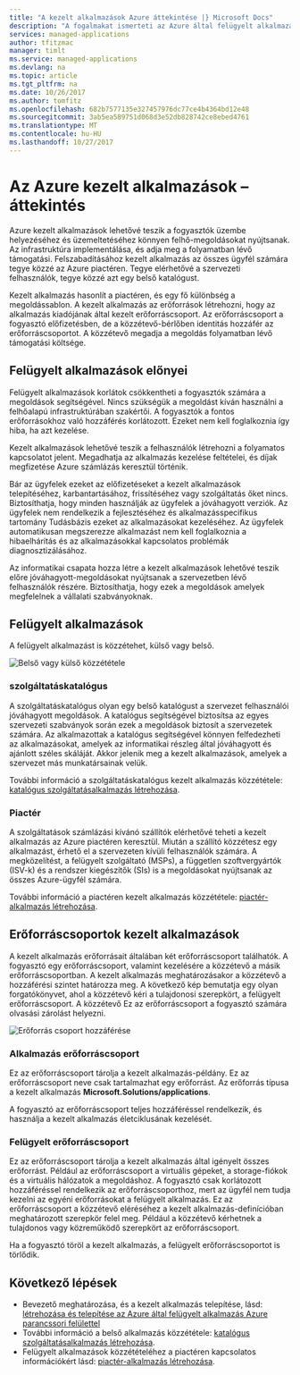 ```yaml
---
title: "A kezelt alkalmazások Azure áttekintése |} Microsoft Docs"
description: "A fogalmakat ismerteti az Azure által felügyelt alkalmazások"
services: managed-applications
author: tfitzmac
manager: timlt
ms.service: managed-applications
ms.devlang: na
ms.topic: article
ms.tgt_pltfrm: na
ms.date: 10/26/2017
ms.author: tomfitz
ms.openlocfilehash: 682b7577135e327457976dc77ce4b4364bd12e48
ms.sourcegitcommit: 3ab5ea589751d068d3e52db828742ce8ebed4761
ms.translationtype: MT
ms.contentlocale: hu-HU
ms.lasthandoff: 10/27/2017
---
```

# <a name="azure-managed-applications-overview"></a>Az Azure kezelt alkalmazások – áttekintés

Azure kezelt alkalmazások lehetővé teszik a fogyasztók üzembe helyezéséhez és üzemeltetéséhez könnyen felhő-megoldásokat nyújtsanak. Az infrastruktúra implementálása, és adja meg a folyamatban lévő támogatási. Felszabadításához kezelt alkalmazás az összes ügyfél számára tegye közzé az Azure piactéren. Tegye elérhetővé a szervezeti felhasználók, tegye közzé azt egy belső katalógust. 

Kezelt alkalmazás hasonlít a piactéren, és egy fő különbség a megoldássablon. A kezelt alkalmazás az erőforrások létrehozni, hogy az alkalmazás kiadójának által kezelt erőforráscsoport. Az erőforráscsoport a fogyasztó előfizetésben, de a közzétevő-bérlőben identitás hozzáfér az erőforráscsoportot. A közzétevő megadja a megoldás folyamatban lévő támogatási költsége.

## <a name="advantages-of-managed-applications"></a>Felügyelt alkalmazások előnyei

Felügyelt alkalmazások korlátok csökkentheti a fogyasztók számára a megoldások segítségével. Nincs szükségük a megoldást kíván használni a felhőalapú infrastruktúrában szakértői. A fogyasztók a fontos erőforrásokhoz való hozzáférés korlátozott. Ezeket nem kell foglalkoznia így hiba, ha azt kezelése. 

Kezelt alkalmazások lehetővé teszik a felhasználók létrehozni a folyamatos kapcsolatot jelent. Megadhatja az alkalmazás kezelése feltételei, és díjak megfizetése Azure számlázás keresztül történik.

Bár az ügyfelek ezeket az előfizetéseket a kezelt alkalmazások telepítéséhez, karbantartásához, frissítéséhez vagy szolgáltatás őket nincs. Biztosíthatja, hogy minden használják az ügyfelek a jóváhagyott verziók. Az ügyfelek nem rendelkezik a fejlesztéséhez és alkalmazásspecifikus tartomány Tudásbázis ezeket az alkalmazásokat kezeléséhez. Az ügyfelek automatikusan megszerezze alkalmazást nem kell foglalkoznia a hibaelhárítás és az alkalmazásokkal kapcsolatos problémák diagnosztizálásához. 

Az informatikai csapata hozza létre a kezelt alkalmazások lehetővé teszik előre jóváhagyott-megoldásokat nyújtsanak a szervezetben lévő felhasználók részére. Biztosíthatja, hogy ezek a megoldások amelyek megfelelnek a vállalati szabványoknak.

## <a name="types-of-managed-applications"></a>Felügyelt alkalmazások

A felügyelt alkalmazást is közzétehet, külső vagy belső.

![Belső vagy külső közzététele](./media/overview/manage_app_options.png)

### <a name="service-catalog"></a>szolgáltatáskatalógus

A szolgáltatáskatalógus olyan egy belső katalógust a szervezet felhasználói jóváhagyott megoldások. A katalógus segítségével biztosítsa az egyes szervezeti szabványok során ezek a megoldások biztosít a szervezetek számára. Az alkalmazottak a katalógus segítségével könnyen felfedezheti az alkalmazásokat, amelyek az informatikai részleg által jóváhagyott és ajánlott széles skáláját. Akkor jelenik meg a kezelt alkalmazások, amelyek a szervezet más munkatársainak velük.

További információ a szolgáltatáskatalógus kezelt alkalmazás közzététele: [katalógus szolgáltatásalkalmazás létrehozása](publish-service-catalog-app.md).

### <a name="marketplace"></a>Piactér

A szolgáltatások számlázási kívánó szállítók elérhetővé teheti a kezelt alkalmazás az Azure piactéren keresztül. Miután a szállító közzétesz egy alkalmazást, érhető el a szervezeten kívüli felhasználók számára. A megközelítést, a felügyelt szolgáltató (MSPs), a független szoftvergyártók (ISV-k) és a rendszer kiegészítők (SIs) is a megoldásokat nyújtsanak az összes Azure-ügyfél számára.

További információ a piactéren kezelt alkalmazás közzététele: [piactér-alkalmazás létrehozása](publish-marketplace-app.md).

## <a name="resource-groups-for-managed-applications"></a>Erőforráscsoportok kezelt alkalmazások

A kezelt alkalmazás erőforrásait általában két erőforráscsoport találhatók. A fogyasztó egy erőforráscsoport, valamint kezelésére a közzétevő a másik erőforráscsoportban. A kezelt alkalmazás meghatározásakor a közzétevő a hozzáférési szintet határozza meg. A következő kép bemutatja egy olyan forgatókönyvet, ahol a közzétevő kéri a tulajdonosi szerepkört, a felügyelt erőforráscsoport. A közzétevő Ez az erőforráscsoport a fogyasztó számára olvasási zárolást helyezni.

![Erőforrás csoport hozzáférése](./media/overview/access.png)

### <a name="application-resource-group"></a>Alkalmazás erőforráscsoport

Ez az erőforráscsoport tárolja a kezelt alkalmazás-példány. Ez az erőforráscsoport neve csak tartalmazhat egy erőforrást. Az erőforrás típusa a kezelt alkalmazás **Microsoft.Solutions/applications**.

A fogyasztó az erőforráscsoport teljes hozzáféréssel rendelkezik, és használja a kezelt alkalmazás életciklusának kezelését.

### <a name="managed-resource-group"></a>Felügyelt erőforráscsoport

Ez az erőforráscsoport tárolja a kezelt alkalmazás által igényelt összes erőforrást. Például az erőforráscsoport a virtuális gépeket, a storage-fiókok és a virtuális hálózatok a megoldáshoz. A fogyasztó csak korlátozott hozzáféréssel rendelkezik az erőforráscsoporthoz, mert az ügyfél nem tudja kezelni az egyéni erőforrásokat a felügyelt alkalmazás. Ez az erőforráscsoport a közzétevő eléréséhez a kezelt alkalmazás-definícióban meghatározott szerepkör felel meg. Például a közzétevő kérhetnek a tulajdonos vagy közreműködő szerepkört az erőforráscsoport.

Ha a fogyasztó töröl a kezelt alkalmazás, a felügyelt erőforráscsoportot is törlődik.

## <a name="next-steps"></a>Következő lépések

* Bevezető meghatározása, és a kezelt alkalmazás telepítése, lásd: [létrehozása és telepítése az Azure által felügyelt alkalmazás Azure parancssori felülettel](managed-apps-quickstart-cli.md)
* További információ a belső alkalmazás közzététele: [katalógus szolgáltatásalkalmazás létrehozása](publish-service-catalog-app.md).
* Felügyelt alkalmazások közzétételéhez a piactéren kapcsolatos információkért lásd: [piactér-alkalmazás létrehozása](publish-marketplace-app.md).

